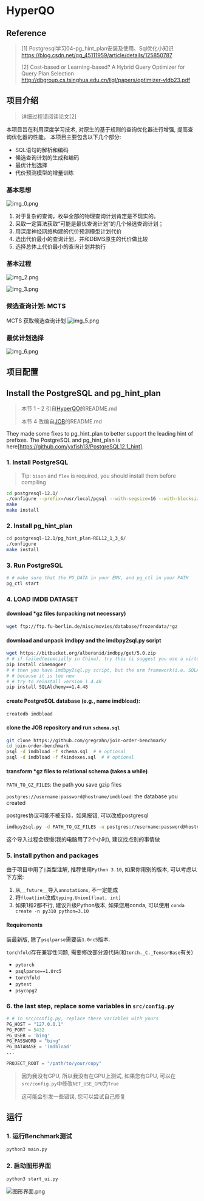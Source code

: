 # HyperQO

## Reference

> [1] Postgresql学习04-pg_hint_plan安装及使用、Sql优化小知识 https://blog.csdn.net/qq_45111959/article/details/125850787
>
> [2] Cost-based or Learning-based? A Hybrid Query Optimizer for Query Plan
> Selection http://dbgroup.cs.tsinghua.edu.cn/ligl/papers/optimizer-vldb23.pdf

## 项目介绍

> 详细过程请阅读论文[2]

本项目旨在利用深度学习技术, 对原生的基于规则的查询优化器进行增强, 提高查询优化器的性能。
本项目主要包含以下几个部分:

- SQL语句的解析和编码
- 候选查询计划的生成和编码
- 最优计划选择
- 代价预测模型的增量训练

### 基本思想

![img_0.png](data/pic/基本思想.png)

1. 对于复杂的查询，枚举全部的物理查询计划肯定是不现实的。
2. 采取一定算法获取“可能是最优查询计划”的几个候选查询计划；
3. 用深度神经网络构建的代价预测模型计划代价
4. 选出代价最小的查询计划，并和DBMS原生的代价做比较
5. 选择总体上代价最小的查询计划并执行

### 基本过程

![img_2.png](data/pic/Overview.png)

![img_3.png](data/pic/Overview2.png)

### 候选查询计划: MCTS

MCTS 获取候选查询计划
![img_5.png](data/pic/mcts.png)

### 最优计划选择

![img_6.png](data/pic/select_optimal.png)

## 项目配置

## Install the PostgreSQL and pg_hint_plan

> 本节 1 - 2 引自[HyperQO](https://github.com/yxfish13/HyperQO)的README.md
>
> 本节 4 改编自[JOB](https://github.com/gregrahn/join-order-benchmark)的README.md


They made some fixes to pg_hint_plan to better support the leading hint of prefixes. The PostgreSQL and pg_hint_plan is
here[https://github.com/yxfish13/PostgreSQL12.1_hint].

### 1. Install PostgreSQL

> Tip: `bison` and `flex` is required, you should install them before compiling

 ```sh
 cd postgresql-12.1/
 ./configure --prefix=/usr/local/pgsql --with-segsize=16 --with-blocksize=32 --with-wal-segsize=64 --with-wal-blocksize=64 --with-libedit-preferred  --with-python --with-openssl --with-libxml --with-libxslt --enable-thread-safety --enable-nls=en_US.UTF-8
 make
 make install
 ```

### 2. Install pg_hint_plan

 ```sh
 cd postgresql-12.1/pg_hint_plan-REL12_1_3_6/
 ./configure
 make install
 ```

### 3. Run PostgreSQL

```sh
# # make sure that the PG_DATA in your ENV, and pg_ctl in your PATH
pg_ctl start 
```

### 4. LOAD IMDB DATASET

#### download *gz files (unpacking not necessary)

```sh
wget ftp://ftp.fu-berlin.de/misc/movies/database/frozendata/*gz
```

#### download and unpack imdbpy and the imdbpy2sql.py script

```sh
wget https://bitbucket.org/alberanid/imdbpy/get/5.0.zip
# # if failed(especially in China), try this (i suggest you use a virtual environment):
pip install cinemagoer
# # then you have imdbpy2sql.py script, but the orm framework(i.e. SQLAlchemy) could not work well,
# # because it is too new
# # try to reinstall version 1.4.48
pip install SQLAlchemy==1.4.48
```

#### create PostgreSQL database (e.g., name imdbload):

```sh
createdb imdbload
```

#### clone the JOB repository and run `schema.sql`

```sh
git clone https://github.com/gregrahn/join-order-benchmark/
cd join-order-benchmark
psql -d imdbload -f schema.sql  # # optional
psql -d imdbload -f fkindexes.sql  # # optional
```

#### transform *gz files to relational schema (takes a while)

`PATH_TO_GZ_FILES`: the path you save gzip files

`postgres://username:password@hostname/imdbload`: the database you created

postgres协议可能不被支持，如果报错, 可以改成postgresql

```sh
imdbpy2sql.py -d PATH_TO_GZ_FILES -u postgres://username:password@hostname/imdbload
```

这个导入过程会很慢(我的电脑用了2个小时), 建议找点别的事情做

### 5. install python and packages

由于项目中用了`|`类型注解, 推荐使用`Python 3.10`, 如果你用别的版本, 可以考虑以下方案:

1. 从`__future__`导入`annotations`, 不一定能成
2. 将`float|int`改成`typing.Union[float, int]`
3. 如果1和2都不行, 建议升级Python版本, 如果您用conda, 可以使用 `conda create -n py310 python=3.10`

#### Requirements

装最新版, 除了`psqlparse`需要装`1.0rc5`版本.

`torchfold`存在兼容性问题, 需要修改部分源代码(和`torch._C._TensorBase`有关)

- `pytorch`
- `psqlparse==1.0rc5`
- `torchfold`
- `pytest`
- `psycopg2`

### 6. the last step, replace some variables in `src/config.py`

```python
# # in src/config.py, replace these variables with yours
PG_HOST = "127.0.0.1"
PG_PORT = 5432
PG_USER = 'bing'
PG_PASSWORD = "bing"
PG_DATABASE = 'imdbload'
...

PROJECT_ROOT = "/path/to/your/copy"
```

> 因为我没有GPU, 所以我没有在GPU上测试, 如果您有GPU, 可以在`src/config.py`中修改`NET_USE_GPU`为`True`
>
> 这可能会引发一些错误, 您可以尝试自己修复

## 运行

### 1. 运行Benchmark测试

```sh
python3 main.py
```

### 2. 启动图形界面

```sh
python3 start_ui.py
```

![图形界面.png](data/pic/图形界面.png)

